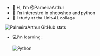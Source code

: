 - 👋 Hi, I’m @PalmeiraArthur
- 👀 I’m interested in photoshop and python
- 🏢 I study at the Unit-AL college

![PalmeiraArthur GitHub stats](https://github-readme-stats.vercel.app/api?username=PalmeiraArthur&show_icons=true&theme=midnight-purple)

- 💻i'm learning : <div style="display: inline_block">
  <img align="center" alt="Python" src="https://img.shields.io/badge/Python-3776AB?style=for-the-badge&logo=python&logoColor=white" />


  </div>
